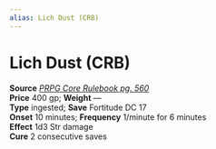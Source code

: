 ```yaml
---
alias: Lich Dust (CRB)
---
```


# Lich Dust (CRB)

**Source** [_PRPG Core Rulebook pg. 560_](http://paizo.com/pathfinderRPG/v5748btpy88yj)  
**Price** 400 gp; **Weight** —  
**Type** ingested; **Save** Fortitude DC 17  
**Onset** 10 minutes; **Frequency** 1/minute for 6 minutes  
**Effect** 1d3 Str damage  
**Cure** 2 consecutive saves
